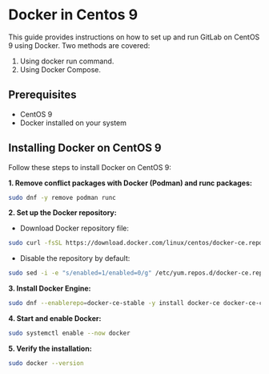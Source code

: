 # Docker in Centos 9

This guide provides instructions on how to set up and run GitLab on CentOS 9 using Docker. Two methods are covered:

1. Using docker run command.
2. Using Docker Compose.

## Prerequisites

- CentOS 9
- Docker installed on your system

## Installing Docker on CentOS 9

Follow these steps to install Docker on CentOS 9:

**1. Remove conflict packages with Docker (Podman) and runc packages:**

```bash
sudo dnf -y remove podman runc
```

**2. Set up the Docker repository:**

- Download Docker repository file:

```bash
sudo curl -fsSL https://download.docker.com/linux/centos/docker-ce.repo -o /etc/yum.repos.d/docker-ce.repo
```

- Disable the repository by default:

```bash
sudo sed -i -e "s/enabled=1/enabled=0/g" /etc/yum.repos.d/docker-ce.repo
```

**3. Install Docker Engine:**

```bash
sudo dnf --enablerepo=docker-ce-stable -y install docker-ce docker-ce-cli containerd.io docker-compose-plugin
```

**4. Start and enable Docker:**

```bash
sudo systemctl enable --now docker
```

**5. Verify the installation:**

```bash
sudo docker --version
```
